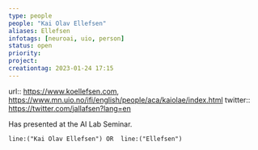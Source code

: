```yaml
---
type: people
people: "Kai Olav Ellefsen"
aliases: Ellefsen
infotags: [neuroai, uio, person]
status: open
priority: 
project: 
creationtag: 2023-01-24 17:15
---
```


url:: https://www.koellefsen.com, https://www.mn.uio.no/ifi/english/people/aca/kaiolae/index.html
twitter:: https://twitter.com/jallafsen?lang=en

Has presented at the AI Lab Seminar.




```query 
line:("Kai Olav Ellefsen") OR  line:("Ellefsen") 
```